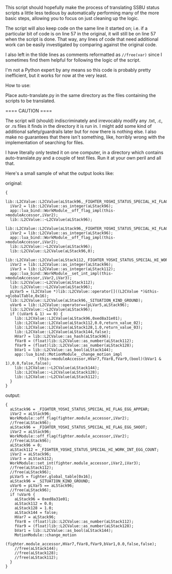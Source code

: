 This script should hopefully make the process of translating SSBU status scripts a little less tedious by automatically performing many of the more basic steps, allowing you to focus on just cleaning up the logic.

The script will also keep code on the same line it started on; i.e. if a particular bit of code is on line 57 in the original, it will still be on line 57 when the script is done. That way, any lines of code that need additional work can be easily investigated by comparing against the original code.

I also left in the tilde lines as comments reformatted as ```//free(var)``` since I sometimes find them helpful for following the logic of the script.

I'm not a Python expert by any means so this code is probably pretty inefficient, but it works for now at the very least.

How to use:

Place auto-translate.py in the same directory as the files containing the scripts to be translated.

==== CAUTION ====

The script will (should) indiscriminately and irrevocably modify any .txt, .c, or .rs files it finds in the directory it is run in. I might add some kind of additional safety/guardrails later but for now there is nothing else. I also make no guarantees that there isn't something, like, horribly wrong with the implementation of searching for files.

I have literally only tested it on one computer, in a directory which contains auto-translate.py and a couple of test files. Run it at your own peril and all that.



Here's a small sample of what the output looks like:

original:
```
{
  lib::L2CValue::L2CValue(aLStack96,_FIGHTER_YOSHI_STATUS_SPECIAL_HI_FLAG_EGG_APPEAR);
  iVar2 = lib::L2CValue::as_integer(aLStack96);
  app::lua_bind::WorkModule__off_flag_impl(this->moduleAccessor,iVar2);
  lib::L2CValue::~L2CValue(aLStack96);
  lib::L2CValue::L2CValue(aLStack96,_FIGHTER_YOSHI_STATUS_SPECIAL_HI_FLAG_EGG_SHOOT);
  iVar2 = lib::L2CValue::as_integer(aLStack96);
  app::lua_bind::WorkModule__off_flag_impl(this->moduleAccessor,iVar2);
  lib::L2CValue::~L2CValue(aLStack96);
  lib::L2CValue::L2CValue(aLStack96,0);
  lib::L2CValue::L2CValue(aLStack112,_FIGHTER_YOSHI_STATUS_SPECIAL_HI_WORK_INT_EGG_COUNT);
  iVar2 = lib::L2CValue::as_integer(aLStack96);
  iVar3 = lib::L2CValue::as_integer(aLStack112);
  app::lua_bind::WorkModule__set_int_impl(this->moduleAccessor,iVar2,iVar3);
  lib::L2CValue::~L2CValue(aLStack112);
  lib::L2CValue::~L2CValue(aLStack96);
  pLVar5 = (L2CValue *)lib::L2CValue::operator[]((L2CValue *)&this->globalTable,0x16);
  lib::L2CValue::L2CValue(aLStack96,_SITUATION_KIND_GROUND);
  uVar6 = lib::L2CValue::operator==(pLVar5,aLStack96);
  lib::L2CValue::~L2CValue(aLStack96);
  if ((uVar6 & 1) == 0) {
    lib::L2CValue::L2CValue(aLStack96,0xed8a31e01);
    lib::L2CValue::L2CValue(aLStack112,0.0,return_value_02);
    lib::L2CValue::L2CValue(aLStack128,1.0,return_value_03);
    lib::L2CValue::L2CValue(aLStack144,false);
    HVar7 = lib::L2CValue::as_hash(aLStack96);
    fVar8 = (float)lib::L2CValue::as_number(aLStack112);
    fVar9 = (float)lib::L2CValue::as_number(aLStack128);
    bVar1 = lib::L2CValue::as_bool(aLStack144);
    app::lua_bind::MotionModule__change_motion_impl
              (this->moduleAccessor,HVar7,fVar8,fVar9,(bool)(bVar1 & 1),0.0,false,false);
    lib::L2CValue::~L2CValue(aLStack144);
    lib::L2CValue::~L2CValue(aLStack128);
    lib::L2CValue::~L2CValue(aLStack112);
  }
}
```

output:
```
{
  aLStack96 = _FIGHTER_YOSHI_STATUS_SPECIAL_HI_FLAG_EGG_APPEAR;
  iVar2 = aLStack96;
  WorkModule::off_flag(fighter.module_accessor,iVar2);
  //free(aLStack96);
  aLStack96 = _FIGHTER_YOSHI_STATUS_SPECIAL_HI_FLAG_EGG_SHOOT;
  iVar2 = aLStack96;
  WorkModule::off_flag(fighter.module_accessor,iVar2);
  //free(aLStack96);
  aLStack96 = 0;
  aLStack112 = _FIGHTER_YOSHI_STATUS_SPECIAL_HI_WORK_INT_EGG_COUNT;
  iVar2 = aLStack96;
  iVar3 = aLStack112;
  WorkModule::set_int(fighter.module_accessor,iVar2,iVar3);
  //free(aLStack112);
  //free(aLStack96);
  pLVar5 = fighter.global_table[0x16];
  aLStack96 = _SITUATION_KIND_GROUND;
  uVar6 = pLVar5 == aLStack96;
  //free(aLStack96);
  if !uVar6 {
    aLStack96 = 0xed8a31e01;
    aLStack112 = 0.0;
    aLStack128 = 1.0;
    aLStack144 = false;
    HVar7 = aLStack96;
    fVar8 = (float)lib::L2CValue::as_number(aLStack112);
    fVar9 = (float)lib::L2CValue::as_number(aLStack128);
    bVar1 = lib::L2CValue::as_bool(aLStack144);
    MotionModule::change_motion
              (fighter.module_accessor,HVar7,fVar8,fVar9,bVar1,0.0,false,false);
    //free(aLStack144);
    //free(aLStack128);
    //free(aLStack112);
  }
}
```
